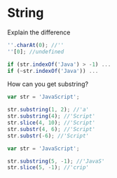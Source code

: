 String
======

Explain the difference
```JavaScript
''.charAt(0); //''
''[0]; //undefined
```

```JavaScript
if (str.indexOf('Java') > -1) ...
if (~str.indexOf('Java')) ...
```

How can you get substring?
```JavaScript
var str = 'JavaScript';

str.substring(1, 2); //'a'
str.substring(4); //'Script'
str.slice(4, 10); //'Script'
str.substr(4, 6); //'Script'
str.substr(-6); //'Script'
```

```JavaScript
var str = 'JavaScript';

str.substring(5, -1); //'JavaS'
str.slice(5, -1); //'crip'
```


